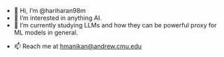 - 👋 Hi, I’m @hariharan98m
- 👀 I’m interested in anything AI.
- 🌱 I’m currently studying LLMs and how they can be powerful proxy for ML models in general.
<!-- - 💞️ I’m looking to collaborate on  -->
- 📫 Reach me at hmanikan@andrew.cmu.edu

<!---
hariharan98m/hariharan98m is a ✨ special ✨ repository because its `README.md` (this file) appears on your GitHub profile.
You can click the Preview link to take a look at your changes.
--->
